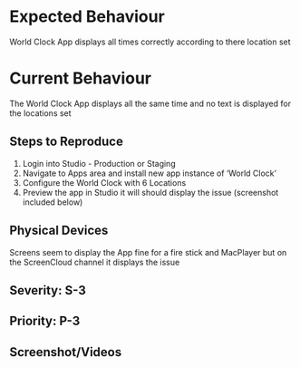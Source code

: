 # Expected Behaviour

World Clock App displays all times correctly according to there location set

# Current Behaviour

The World Clock App displays all the same time and no text is displayed for the locations set

## Steps to Reproduce

1. Login into Studio - Production or Staging
2. Navigate to Apps area and install new app instance of ‘World Clock’ 
3. Configure the World Clock with 6 Locations
4. Preview the app in Studio it will should display the issue (screenshot included below)

## Physical Devices

Screens seem to display the App fine for a fire stick and MacPlayer but on the ScreenCloud channel it displays the issue

## Severity: S-3
## Priority: P-3

## Screenshot/Videos




